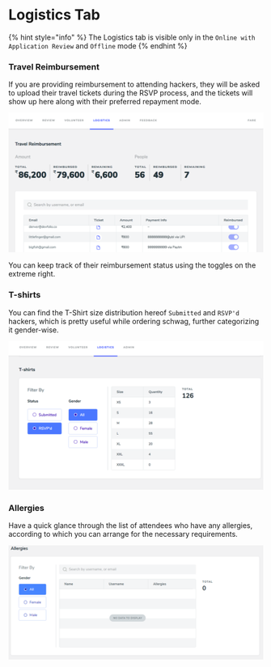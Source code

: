 # Logistics Tab

{% hint style="info" %}
The Logistics tab is visible only in the `Online with Application Review` and `Offline` mode
{% endhint %}

### Travel Reimbursement

If you are providing reimbursement to attending hackers, they will be asked to upload their travel tickets during the RSVP process, and the tickets will show up here along with their preferred repayment mode.

![](../../../.gitbook/assets/image%20%2812%29.png)

You can keep track of their reimbursement status using the toggles on the extreme right.

### T-shirts

You can find the T-Shirt size distribution hereof `Submitted` and `RSVP'd` hackers, which is pretty useful while ordering schwag, further categorizing it gender-wise.

![](../../../.gitbook/assets/image%20%2817%29.png)

### Allergies

Have a quick glance through the list of attendees who have any allergies, according to which you can arrange for the necessary requirements.

![](../../../.gitbook/assets/image%20%2841%29.png)

